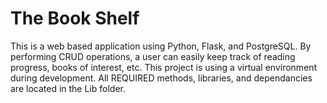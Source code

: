 # The Book Shelf
 This is a web based application using Python, Flask, and PostgreSQL. By performing CRUD operations, a user can easily keep track of reading progress, books of interest, etc. This project is using a virtual environment during development. All REQUIRED methods, libraries, and dependancies are located in the Lib folder.
